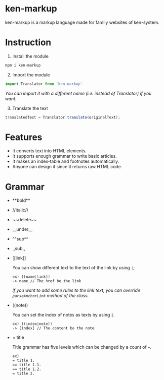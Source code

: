 # ken-markup

ken-markup is a markup language made for family websites of ken-system.

# Instruction 

1. Install the module 

```bash
npm i ken-markup
```

2. Import the module 

```js
import Translator from 'ken-markup'
```

*You can import it with a different name (i.e. instead of Translator) if you want.*

3. Translate the text

```js
translatedText = Translator.translate(originalText);
```

# Features

* It converts text into HTML elements.
* It supports enough grammar to write basic articles.
* It makes an index-table and footnotes automatically.
* Anyone can design it since it returns raw HTML code.

# Grammar

* \*\*bold**
* \//italic//
* \~~delete~~
* \_\_under__
* ^^sup^^
* ,,sub,,
* \[\[link]]

    You can show different text to the text of the link by using `|`;

    ```
    ex) [[name|link]]
    -> name // The href be the link
    ```

    *If you want to add some rules to the link text, you can override `parseAnchorLink` method of the class.*

* \(\(note))

    You can set the index of notes as texts by using `|`.

    ```
    ex) ((index|note))
    -> [index] // The content be the note
    ```

* = title

    Title grammar has five levels which can be changed by a count of `=`.

    ```
    ex)
    = title 1.
    == title 1.1.
    == title 1.2.
    = title 2.
    ```
